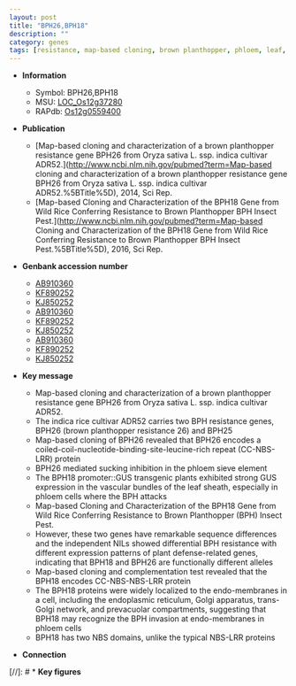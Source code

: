 ```yaml
---
layout: post
title: "BPH26,BPH18"
description: ""
category: genes
tags: [resistance, map-based cloning, brown planthopper, phloem, leaf, vascular bundle, insect, R protein]
---
```


* **Information**  
    + Symbol: BPH26,BPH18  
    + MSU: [LOC_Os12g37280](http://rice.uga.edu/cgi-bin/ORF_infopage.cgi?orf=LOC_Os12g37280)  
    + RAPdb: [Os12g0559400](https://rapdb.dna.affrc.go.jp/locus/?name=Os12g0559400)  

* **Publication**  
    + [Map-based cloning and characterization of a brown planthopper resistance gene BPH26 from Oryza sativa L. ssp. indica cultivar ADR52.](http://www.ncbi.nlm.nih.gov/pubmed?term=Map-based cloning and characterization of a brown planthopper resistance gene BPH26 from Oryza sativa L. ssp. indica cultivar ADR52.%5BTitle%5D), 2014, Sci Rep.
    + [Map-based Cloning and Characterization of the BPH18 Gene from Wild Rice Conferring Resistance to Brown Planthopper BPH Insect Pest.](http://www.ncbi.nlm.nih.gov/pubmed?term=Map-based Cloning and Characterization of the BPH18 Gene from Wild Rice Conferring Resistance to Brown Planthopper BPH Insect Pest.%5BTitle%5D), 2016, Sci Rep.

* **Genbank accession number**  
    + [AB910360](http://www.ncbi.nlm.nih.gov/nuccore/AB910360)
    + [KF890252](http://www.ncbi.nlm.nih.gov/nuccore/KF890252)
    + [KJ850252](http://www.ncbi.nlm.nih.gov/nuccore/KJ850252)
    + [AB910360](http://www.ncbi.nlm.nih.gov/nuccore/AB910360)
    + [KF890252](http://www.ncbi.nlm.nih.gov/nuccore/KF890252)
    + [KJ850252](http://www.ncbi.nlm.nih.gov/nuccore/KJ850252)
    + [AB910360](http://www.ncbi.nlm.nih.gov/nuccore/AB910360)
    + [KF890252](http://www.ncbi.nlm.nih.gov/nuccore/KF890252)
    + [KJ850252](http://www.ncbi.nlm.nih.gov/nuccore/KJ850252)

* **Key message**  
    + Map-based cloning and characterization of a brown planthopper resistance gene BPH26 from Oryza sativa L. ssp. indica cultivar ADR52.
    + The indica rice cultivar ADR52 carries two BPH resistance genes, BPH26 (brown planthopper resistance 26) and BPH25
    + Map-based cloning of BPH26 revealed that BPH26 encodes a coiled-coil-nucleotide-binding-site-leucine-rich repeat (CC-NBS-LRR) protein
    + BPH26 mediated sucking inhibition in the phloem sieve element
    + The BPH18 promoter::GUS transgenic plants exhibited strong GUS expression in the vascular bundles of the leaf sheath, especially in phloem cells where the BPH attacks
    + Map-based Cloning and Characterization of the BPH18 Gene from Wild Rice Conferring Resistance to Brown Planthopper (BPH) Insect Pest.
    + However, these two genes have remarkable sequence differences and the independent NILs showed differential BPH resistance with different expression patterns of plant defense-related genes, indicating that BPH18 and BPH26 are functionally different alleles
    + Map-based cloning and complementation test revealed that the BPH18 encodes CC-NBS-NBS-LRR protein
    + The BPH18 proteins were widely localized to the endo-membranes in a cell, including the endoplasmic reticulum, Golgi apparatus, trans-Golgi network, and prevacuolar compartments, suggesting that BPH18 may recognize the BPH invasion at endo-membranes in phloem cells
    + BPH18 has two NBS domains, unlike the typical NBS-LRR proteins

* **Connection**  

[//]: # * **Key figures**  


